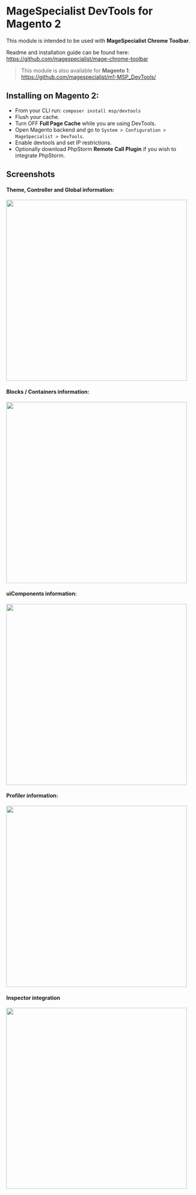 # MageSpecialist DevTools for Magento 2

This module is intended to be used with **MageSpecialist Chrome Toolbar**.

Readme and installation guide can be found here: https://github.com/magespecialist/mage-chrome-toolbar

> This module is also available for **Magento 1**: https://github.com/magespecialist/m1-MSP_DevTools/

## Installing on Magento 2:
* From your CLI run: `composer install msp/devtools`
* Flush your cache.
* Turn OFF **Full Page Cache** while you are using DevTools.
* Open Magento backend and go to `System > Configuration > MageSpecialist > DevTools`.
* Enable devtools and set IP restrictions.
* Optionally download PhpStorm **Remote Call Plugin** if you wish to integrate PhpStorm.

## Screenshots

#### Theme, Controller and Global information: 
<img src="https://raw.githubusercontent.com/magespecialist/mage-chrome-toolbar/master/screenshots/1.png" width="480" />

#### Blocks / Containers information:
<img src="https://raw.githubusercontent.com/magespecialist/mage-chrome-toolbar/master/screenshots/2.png" width="480" />

#### uiComponents information:
<img src="https://raw.githubusercontent.com/magespecialist/mage-chrome-toolbar/master/screenshots/3.png" width="480" />

#### Profiler information:
<img src="https://raw.githubusercontent.com/magespecialist/mage-chrome-toolbar/master/screenshots/5.png" width="480" />

#### Inspector integration
<img src="https://raw.githubusercontent.com/magespecialist/mage-chrome-toolbar/master/screenshots/main2.png" width="480" />

